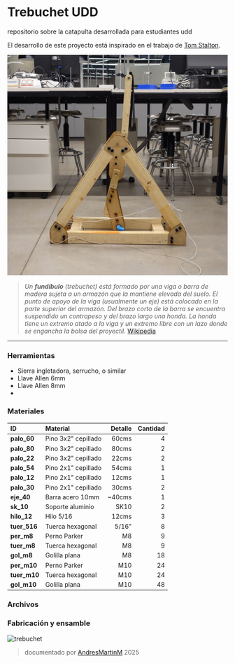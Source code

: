 # Trebuchet UDD 
repositorio sobre la catapulta desarrollada para estudiantes udd

El desarrollo de este proyecto está inspirado en el trabajo de [Tom Stalton](https://www.youtube.com/@TomStantonEngineering).

![foto trebuchet](img/treb01.jpg)

>*Un **fundíbulo** (trebuchet) está formado por una viga o barra de madera sujeta a un armazón que la mantiene elevada del suelo. El punto de apoyo de la viga (usualmente un eje) está colocado en la parte superior del armazón. Del brazo corto de la barra se encuentra suspendido un contrapeso y del brazo largo una honda. La honda tiene un extremo atado a la viga y un extremo libre con un lazo donde se engancha la bolsa del proyectil.*
>[Wikipedia](https://es.wikipedia.org/wiki/Fundibulo)

---

### Herramientas
- Sierra ingletadora, serrucho, o similar
- Llave Allen 6mm
- Llave Allen 8mm
- 

### Materiales

|ID| Material | Detalle | Cantidad |
|:---|:---|---:|---:|
|**palo_60**| Pino 3x2" cepillado | 60cms| 4 |
|**palo_80**| Pino 3x2" cepillado | 80cms| 2 |
|**palo_22**| Pino 3x2" cepillado | 22cms| 2 |
|**palo_54**| Pino 2x1" cepillado | 54cms| 1 |
|**palo_12**| Pino 2x1" cepillado | 12cms| 1 |
|**palo_30**| Pino 2x1" cepillado | 30cms| 2 |
|**eje_40**| Barra acero 10mm | ~40cms | 1 |
|**sk_10**| Soporte aluminio | SK10 | 2 |
|**hilo_12**| Hilo 5/16 | 12cms | 3 |
|**tuer_516**| Tuerca hexagonal | 5/16" | 8 |
|**per_m8**| Perno Parker | M8 | 9 |
|**tuer_m8**| Tuerca hexagonal | M8 | 9 |
|**gol_m8**| Golilla plana | M8 | 18 |
|**per_m10**| Perno Parker | M10 | 24 |
|**tuer_m10**| Tuerca hexagonal | M10 | 24 |
|**gol_m10**| Golilla plana | M10 | 48 |

### Archivos

### Fabricación y ensamble

![trebuchet](https://web.archive.org/web/20090728004740/http://us.geocities.com/krashous/imagenes/Animaciones/trebuchet2.gif)


>documentado por [AndresMartinM](https://github.com/AndresMartinM) 2025